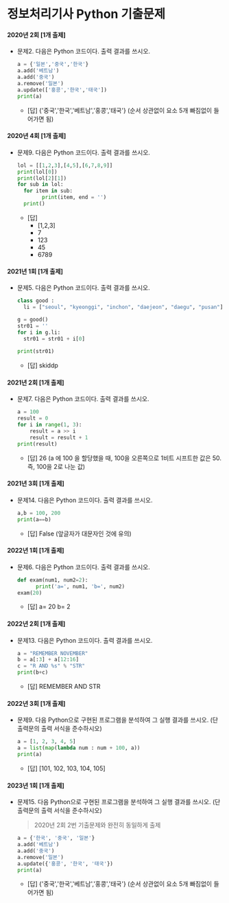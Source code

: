 # 정보처리기사 Python 기출문제



#### 2020년 2회 [1개 출제]

- 문제2. 다음은 Python 코드이다. 출력 결과를 쓰시오.

  ```python
  a = {'일본','중국','한국'}
  a.add('베트남')
  a.add('중국')
  a.remove('일본')
  a.update(['홍콩','한국','태국'])
  print(a)
  ```

  - [답] {'중국','한국','베트남','홍콩','태국'}  (순서 상관없이 요소 5개 빠짐없이 들어가면 됨)



#### 2020년 4회 [1개 출제]

- 문제9. 다음은 Python 코드이다. 출력 결과를 쓰시오.

  ```python
  lol = [[1,2,3],[4,5],[6,7,8,9]]
  print(lol[0])
  print(lol[2][1])
  for sub in lol:
  	for item in sub:
          print(item, end = '')
  	print()
  ```

  - [답]
    - [1,2,3]
    - 7
    - 123
    - 45
    - 6789



#### 2021년 1회 [1개 출제]

- 문제5. 다음은 Python 코드이다. 출력 결과를 쓰시오.

  ```python
  class good :
  	li = ["seoul", "kyeonggi", "inchon", "daejeon", "daegu", "pusan"]
  
  g = good()
  str01 = ''
  for i in g.li:
  	str01 = str01 + i[0]
      
  print(str01)
  ```

  - [답] skiddp



#### 2021년 2회 [1개 출제]

- 문제7. 다음은 Python 코드이다. 출력 결과를 쓰시오.

  ```python
  a = 100
  result = 0
  for i in range(1, 3):
      result = a >> i
      result = result + 1
  print(result)
  ```

  - [답] 26 (a 에 100 을 할당했을 때, 100을 오른쪽으로 1비트 시프트한 값은 50. 즉, 100을 2로 나눈 값)



#### 2021년 3회 [1개 출제]

- 문제14. 다음은 Python 코드이다. 출력 결과를 쓰시오.

  ```python
  a,b = 100, 200 
  print(a==b)
  ```

  - [답] False (앞글자가 대문자인 것에 유의)



#### 2022년 1회 [1개 출제]

- 문제6. 다음은 Python 코드이다. 출력 결과를 쓰시오.

  ```python
  def exam(num1, num2=2):
        print('a=', num1, 'b=', num2)
  exam(20)
  ```

  - [답] a= 20 b= 2



#### 2022년 2회 [1개 출제]

- 문제13. 다음은 Python 코드이다. 출력 결과를 쓰시오.

  ```python
  a = "REMEMBER NOVEMBER"
  b = a[:3] + a[12:16]
  c = "R AND %s" % "STR"
  print(b+c)
  ```

  - [답] REMEMBER AND STR



#### 2022년 3회 [1개 출제]

- 문제9. 다음 Python으로 구현된 프로그램을 분석하여 그 실행 결과를 쓰시오. (단 출력문의 출력 서식을 준수하시오)

  ```python
  a = [1, 2, 3, 4, 5]
  a = list(map(lambda num : num + 100, a))
  print(a)
  ```

  - [답] [101, 102, 103, 104, 105]



#### 2023년 1회 [1개 출제]

- 문제15. 다음 Python으로 구현된 프로그램을 분석하여 그 실행 결과를 쓰시오. (단 출력문의 출력 서식을 준수하시오)

  > 2020년 2회 2번 기출문제와 완전히 동일하게 출제

  ```python
  a = {'한국', '중국', '일본'}
  a.add('베트남')
  a.add('중국')
  a.remove('일본')
  a.update({'홍콩', '한국', '태국'})
  print(a)
  ```

  - [답] {'중국','한국','베트남','홍콩','태국'}  (순서 상관없이 요소 5개 빠짐없이 들어가면 됨)